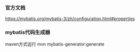 ### 官方文档
https://mybatis.org/mybatis-3/zh/configuration.html#properties

### mybatis代码生成器
maven方式运行
mvn mybatis-generator:generate